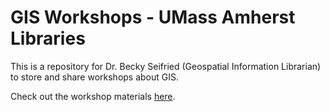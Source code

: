 # GIS Workshops - UMass Amherst Libraries

This is a repository for Dr. Becky Seifried (Geospatial Information Librarian) to store and share workshops about GIS.

Check out the workshop materials [here](https://umass-gis.github.io/workshops/).
